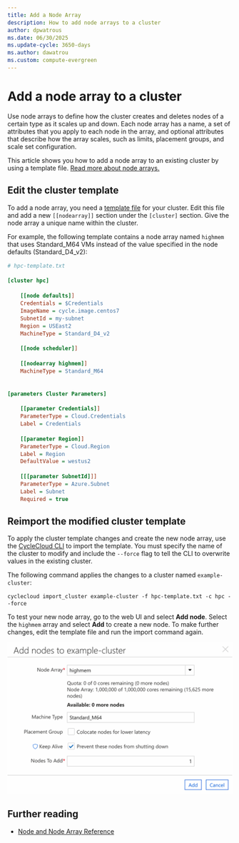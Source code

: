 ```yaml
---
title: Add a Node Array
description: How to add node arrays to a cluster
author: dpwatrous
ms.date: 06/30/2025
ms.update-cycle: 3650-days
ms.author: dawatrou
ms.custom: compute-evergreen
---
```


# Add a node array to a cluster

Use node arrays to define how the cluster creates and deletes nodes of a certain type as it scales up and down. Each node array has a name, a set of attributes that you apply to each node in the array, and optional attributes that describe how the array scales, such as limits, placement groups, and scale set configuration.

This article shows you how to add a node array to an existing cluster by using a template file. [Read more about node arrays.](../concepts/clusters.md#nodes-and-node-arrays)

## Edit the cluster template

To add a node array, you need a [template file](~/articles/cyclecloud/how-to/cluster-templates.md) for your cluster. Edit this file and add a new `[[nodearray]]` section under the `[cluster]` section. Give the node array a unique name within the cluster.

For example, the following template contains a node array named `highmem` that uses Standard_M64 VMs instead of the value specified in the node defaults (Standard_D4_v2):

```ini
# hpc-template.txt

[cluster hpc]

    [[node defaults]]
    Credentials = $Credentials
    ImageName = cycle.image.centos7
    SubnetId = my-subnet
    Region = USEast2
    MachineType = Standard_D4_v2

    [[node scheduler]]

    [[nodearray highmem]]
    MachineType = Standard_M64


[parameters Cluster Parameters]

    [[parameter Credentials]]
    ParameterType = Cloud.Credentials
    Label = Credentials

    [[parameter Region]]
    ParameterType = Cloud.Region
    Label = Region
    DefaultValue = westus2

    [[[parameter SubnetId]]]
    ParameterType = Azure.Subnet
    Label = Subnet
    Required = true
```

## Reimport the modified cluster template

To apply the cluster template changes and create the new node array, use the [CycleCloud CLI](../cli.md) to import the template. You must specify the name of the cluster to modify and include the `--force` flag to tell the CLI to overwrite values in the existing cluster.

The following command applies the changes to a cluster named `example-cluster`:

```CycleCloud CLI
cyclecloud import_cluster example-cluster -f hpc-template.txt -c hpc --force
```

To test your new node array, go to the web UI and select **Add node**. Select the `highmem` array and select **Add** to create a new node. To make further changes, edit the template file and run the import command again.

![Add Array Node](../images/node-add-from-array.png)

## Further reading

* [Node and Node Array Reference](../cluster-references/node-nodearray-reference.md)
